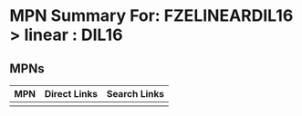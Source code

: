 



# MPN Summary For: FZELINEARDIL16 > linear : DIL16

## MPNs
  

|MPN|Direct Links|Search Links|
| :--- | :--- | :--- |
||||
